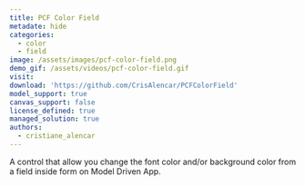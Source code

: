 ```yaml
---
title: PCF Color Field
metadate: hide
categories:
  - color
  - field
image: /assets/images/pcf-color-field.png
demo_gif: /assets/videos/pcf-color-field.gif
visit: 
download: 'https://github.com/CrisAlencar/PCFColorField'
model_support: true
canvas_support: false
license_defined: true
managed_solution: true
authors:
  - cristiane_alencar
---
```

A control that allow you change the font color and/or background color from a field inside form on Model Driven App.